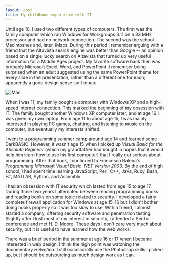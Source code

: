 ```yaml
---
layout: post
title: My childhood experience with IT
---
```


Until age 10, I used two different types of computers.
The first was the
family computer which ran Windows for Workgroups 3.11 on a 33 MHz processor and
had no network connection. 
The second was the school Macintoshes and, later,
iMacs. 
During this period I remember arguing with a friend that the Altavista
search engine was better than Google -- an opinion based on a single lucky
search on Altavista that turned up very useful information for a Middle Ages
project. 
My favorite software back then was probably Microsoft Excel, Word,
and PowerPoint. 
I remember being surprised when an adult suggested using the
same PowerPoint theme for every slide in the presentation, rather than a
different one for each; apparently a good design sense isn't innate. 

![iMac](http://regmedia.co.uk/2010/11/24/imac_three_quarter_small.jpg)

When I was 11, my family bought a computer with Windows XP and a high-speed
internet connection. 
This marked the beginning of my obsession with IT. 
The
family bought another Windows XP computer later, and at age 16 I was given my
own laptop. 
From age 11 to about age 15, I was mainly interested in playing PC
games, chatting, and listening to music on the computer, but eventually my
interests shifted.

I went to a programming summer camp around age 14 and learned some DarkBASIC.
However, it wasn't age 15 when I picked up <i>Visual Basic for the Absolute
Beginner</i> (which my grandfather had bought in hopes that it would help him
learn how to use his first computer) that I really got serious about
programming. 
After that book, I continued to Francesco Balena's <i>Programming
Microsoft Visual Basic .NET Version 2003</i>. 
By the end of high school, I had
spent time learning JavaScript, Perl, C++, Java, Ruby, Bash, F#, MATLAB,
Python, and Assembly.

I had an obsession with IT security which lasted from age 15 to age 17. 
During those two years I alternated between reading programming books and
reading books on some topic related to security. 
I developed a fairly complete firewall application for Windows at age 15-16 but
I didn't bother doing hooks properly so it was too slow to use. 
With a friend, I almost started a company, offering security software and 
penetration testing.
Slightly after I lost most of my interest in security, I attended a SecTor
conference and met H. D. Moore. 
These days I don't care very much about security, but it is useful to have
learned how the web works.

There was a brief period in the summer at age 16 or 17 when I became interested
in web design. 
I think the high point was watching the documentary
*Helvetica*. 
I still occasionally use the Photoshop skills I picked up, but I should be
outsourcing as much design work as I can.

